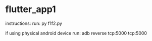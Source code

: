 # flutter_app1

instructions:
run: py f1f2.py

if using physical android device run: adb reverse tcp:5000 tcp:5000